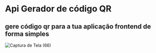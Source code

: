 # Api Gerador de código QR

## gere código qr para a tua aplicação frontend de forma simples


![Captura de Tela (66)](https://user-images.githubusercontent.com/75183854/159386174-d81dd446-f839-48a4-a10f-71f880cda317.png)
